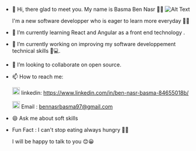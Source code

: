 - 👋 Hi, there glad to meet you.
  My name is Basma Ben Nasr 👩‍💼
  ![Alt Text](https://cdn.dribbble.com/users/4435100/screenshots/15114878/media/4c6a0c6609a93d143bb24302f91a8657.gif)
  
   I'm a new software developper who is eager to learn more everyday 👩‍🎓
- 🌱 I’m currently learning React and Angular as a front end technology .
- 🌱 I’m currently working on improving my software developpement technical skills 📖💻.
- 💞️ I’m looking to collaborate on open source.
- 📫 How to reach me: 

    <img src="https://user-images.githubusercontent.com/68250058/117825401-3675d680-b267-11eb-8983-b33e12c1c91b.png" width="20" height="20" /> linkedin:         https://www.linkedin.com/in/ben-nasr-basma-84655018b/
    
   <img src="https://user-images.githubusercontent.com/68250058/117826139-d6cbfb00-b267-11eb-8366-e5f7056c4ff1.png" width="20" height="20" /> Email : bennasrbasma97@gmail.com
- 😄 Ask me about soft skills
- Fun Fact : I can't stop eating always hungry 🤷🤣

     I will be happy to talk to you  😊😀
 

<!---
BasmaBenNasr/BasmaBenNasr is a ✨ special ✨ repository because its `README.md` (this file) appears on your GitHub profile.
You can click the Preview link to take a look at your changes.
--->
